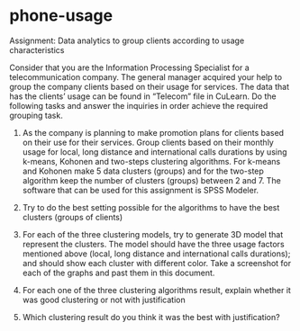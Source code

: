 # phone-usage
Assignment: Data analytics to group clients according to usage characteristics


Consider that you are the Information Processing Specialist for a telecommunication company. The general manager acquired your help to group the company clients based on their usage for services. The data that has the clients’ usage can be found in “Telecom” file in CuLearn.
Do the following tasks and answer the inquiries in order achieve the required grouping task.

1. As the company is planning to make promotion plans for clients based on their use for their services. Group clients based on their monthly usage for local, long distance and international calls durations by using k-means, Kohonen and two-steps clustering algorithms. For k-means and Kohonen make 5 data clusters (groups) and for the two-step algorithm keep the number of clusters (groups) between 2 and 7. The software that can be used for this assignment is SPSS Modeler.

2. Try to do the best setting possible for the algorithms to have the best clusters (groups of clients)

3. For each of the three clustering models, try to generate 3D model that represent the clusters. The model should have the three usage factors mentioned above (local, long distance and international calls durations); and should show each cluster with different color. Take a screenshot for each of the graphs and past them in this document. 

4. For each one of the three clustering algorithms result, explain whether it was good clustering or not with justification

5. Which clustering result do you think it was the best with justification?




